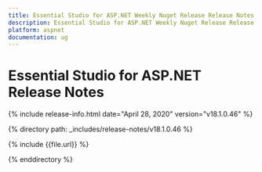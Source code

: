 ```yaml
---
title: Essential Studio for ASP.NET Weekly Nuget Release Release Notes  
description: Essential Studio for ASP.NET Weekly Nuget Release Release Notes  
platform: aspnet
documentation: ug
---
```


# Essential Studio for ASP.NET  Release Notes  

{% include release-info.html date="April 28, 2020"  version="v18.1.0.46" %} 


{% directory path: _includes/release-notes/v18.1.0.46 %}

{% include {{file.url}} %}

{% enddirectory %}